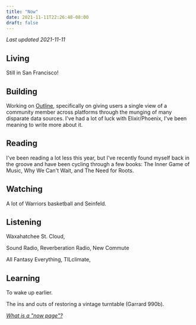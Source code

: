 ```yaml
---
title: "Now"
date: 2021-11-11T22:26:48-08:00
draft: false
---
```


<i>Last updated 2021-11-11</i>

## Living
Still in San Francisco!  

## Building
Working on [Outline](https://heyoutline.com), specifically on giving users a single view of a community member across platforms through the munging of many disparate data sources. I've had a lot of luck with Elixir/Phoenix, I've been meaning to write more about it.

## Reading
I've been reading a lot less this year, but I've recently found myself back in the groove and have been cycling through a few books: The Inner Game of Music, Why We Can't Wait, and The Need for Roots.

## Watching
A lot of Warriors basketball and Seinfeld.

## Listening
Waxahatchee St. Cloud, 

Sound Radio, Reverberation Radio, New Commute

All Fantasy Everything, TILclimate, 

## Learning
To wake up earlier.

The ins and outs of restoring a vintage turntable (Garrard 990b).


<i>[What is a "now page"?](https://nownownow.com/about)</i>
